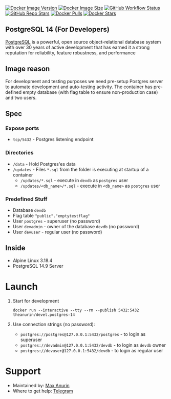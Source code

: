 [![Docker Image Version][14 Docker Image Version]][14 Docker Tags]
[![Docker Image Size][14 Docker Image Size]][14 Docker Tags]
[![GitHub Workflow Status][14 GitHub Workflow Status]][14 GitHub Workflow Log]
[![GitHub Repo Stars]][GitHub Repo Branch]
[![Docker Pulls][14 Docker Pulls]][14 Docker Repo]
[![Docker Stars][14 Docker Stars]][14 Docker Repo]

## PostgreSQL 14 (For Developers)

[PostgreSQL](https://www.postgresql.org/) is a powerful, open source object-relational database system with over 30 years of active development that has earned it a strong reputation for reliability, feature robustness, and performance

## Image reason

For development and testing purposes we need pre-setup Postgres server to automate development and auto-testing activity. The container has pre-defined empty database (with flag table to ensure non-production case) and two users.

## Spec

### Expose ports

* `tcp/5432` - Postgres listening endpoint

### Directories

* `/data` - Hold Postgres'es data
* `/updates` - Files `*.sql` from the folder is executing at startup of a container
    * `/updates/*.sql` - execute in `devdb` as `postgres` user
    * `/updates/<db_name>/*.sql` - execute in `<db_name>` as `postgres` user

### Predefined Stuff

* Database `devdb`
* Flag table `"public"."emptytestflag"`
* User `postgres` - superuser (no password)
* User `devadmin` - owner of the database `devdb` (no password)
* User `devuser` - regular user (no password)

## Inside

* Alpine Linux 3.18.4
* PostgreSQL 14.9 Server

# Launch

1. Start for development

    ```shell
    docker run --interactive --tty --rm --publish 5432:5432 theanurin/devel.postgres-14
    ```

1. Use connection strings (no password):

    * `postgres://postgres@127.0.0.1:5432/postgres` - to login as superuser
    * `postgres://devadmin@127.0.0.1:5432/devdb` - to login as `devdb` owner
    * `postgres://devuser@127.0.0.1:5432/devdb` - to login as regular user

# Support

* Maintained by: [Max Anurin](https://anurin.name/)
* Where to get help: [Telegram](https://t.me/theanurin)

[GitHub Repo Branch]: https://github.com/theanurin/docker-images/tree/devel.postgres
[GitHub Repo Stars]: https://img.shields.io/github/stars/theanurin/docker-images?label=GitHub%20Starts

[14 GitHub Workflow Status]: https://img.shields.io/github/actions/workflow/status/theanurin/docker-images/devel.postgres-14-docker-image-release.yml?label=GitHub%20Workflow
[14 GitHub Workflow Log]: https://github.com/theanurin/docker-images/actions/workflows/devel.postgres-14-docker-image-release.yml
[14 Docker Repo]: https://hub.docker.com/r/theanurin/devel.postgres-14
[14 Docker Image Version]: https://img.shields.io/docker/v/theanurin/devel.postgres-14?sort=date&label=Version
[14 Docker Image Size]: https://img.shields.io/docker/image-size/theanurin/devel.postgres-14?label=Image%20Size
[14 Docker Tags]: https://hub.docker.com/r/theanurin/devel.postgres-14/tags
[14 Docker Stars]: https://img.shields.io/docker/stars/theanurin/devel.postgres-14?label=Docker%20Stars
[14 Docker Pulls]: https://img.shields.io/docker/pulls/theanurin/devel.postgres-14?label=Docker%20Pulls
